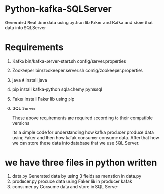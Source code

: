 # Python-kafka-SQLServer
Generated Real time data using python lib Faker and Kafka and store that data into SQLServer
# Requirements
1) Kafka
    bin/kafka-server-start.sh config/server.properties
2) Zookeeper
   bin/zookeeper.server.sh config/zookeeper.properties
5) java # install java
6) pip install kafka-python sqlalchemy pymssql
7) Faker install Faker lib using pip
8) SQL Server

   These above requirements are required according to their compatible versions


   Its a simple code for understanding how kafka producer produce data using Faker and then how kafak consumer consume data.
   After that how we can store these data into database that we use SQL Server.

# we have three files in python written
1) data.py
Generated data by using 3 fields as menstion in data.py
2) producer.py
produce data using Faker lib in producer kafak
3) consumer.py
   Consume data and store in SQL Server 
